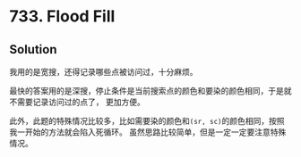 # 733. Flood Fill

## Solution

我用的是宽搜，还得记录哪些点被访问过，十分麻烦。

最快的答案用的是深搜，停止条件是当前搜索点的颜色和要染的颜色相同，于是就不需要记录访问过的点了，
更加方便。

此外，此题的特殊情况比较多，比如需要染的颜色和`(sr, sc)`的颜色相同，按照我一开始的方法就会陷入死循环。
虽然思路比较简单，但是一定一定要注意特殊情况。